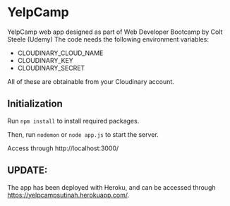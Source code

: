 # YelpCamp
 YelpCamp web app designed as part of Web Developer Bootcamp by Colt Steele (Udemy)
 The code needs the following environment variables:
 - CLOUDINARY_CLOUD_NAME
 - CLOUDINARY_KEY
 - CLOUDINARY_SECRET
 
 All of these are obtainable from your Cloudinary account.
 
 ## Initialization
 Run `npm install` to install required packages.

 Then, run `nodemon` or `node app.js` to start the server.

 Access through http://localhost:3000/
 
 ## UPDATE:
 The app has been deployed with Heroku, and can be accessed through https://yelpcampsutinah.herokuapp.com/.
